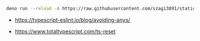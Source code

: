 ```sh
deno run --reload -A https://raw.githubusercontent.com/szagi3891/static-config-validator/refs/heads/main/main.ts
```



- https://typescript-eslint.io/blog/avoiding-anys/

- https://www.totaltypescript.com/ts-reset


